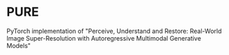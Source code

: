# PURE
PyTorch implementation of "Perceive, Understand and Restore: Real-World Image Super-Resolution with Autoregressive Multimodal Generative Models"
